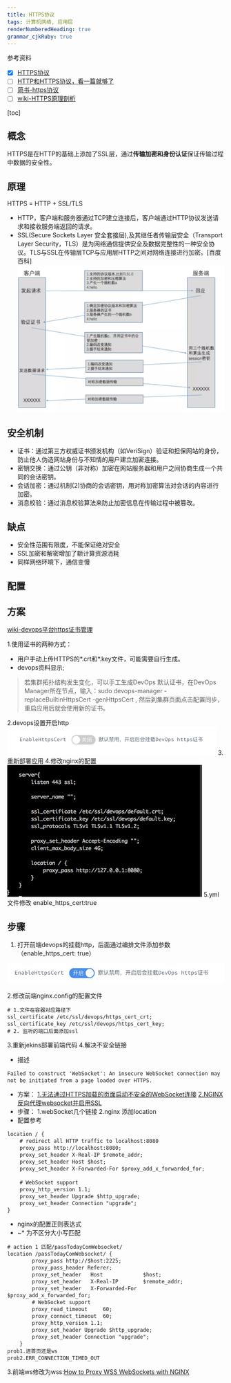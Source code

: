 ```yaml
---
title: HTTPS协议
tags: 计算机网络, 应用层
renderNumberedHeading: true
grammar_cjkRuby: true
---
```

参考资料
- [x] [HTTPS协议](https://blog.csdn.net/qq_36711489/article/details/92074350)
- [ ] [HTTP和HTTPS协议，看一篇就够了](https://blog.csdn.net/xiaoming100001/article/details/81109617)
- [ ] [简书-https协议](https://www.jianshu.com/p/f9b8a3e62af1)
- [ ] [wiki-HTTPS原理剖析](https://wiki.megvii-inc.com/pages/viewpage.action?pageId=126223027)

[toc]
## 概念
HTTPS是在HTTP的基础上添加了SSL层，通过**传输加密和身份认证**保证传输过程中数据的安全性。
## 原理
HTTPS  = HTTP + SSL/TLS
- HTTP，客户端和服务器通过TCP建立连接后，客户端通过HTTP协议发送请求和接收服务端返回的请求。
- SSL(Secure Sockets Layer 安全套接层),及其继任者传输层安全（Transport Layer Security，TLS）是为网络通信提供安全及数据完整性的一种安全协议。TLS与SSL在传输层TCP与应用层HTTP之间对网络连接进行加密。[百度百科]
![enter description here](./images/1577112311794.png)
## 安全机制
- 证书：通过第三方权威证书颁发机构（如VeriSign）验证和担保网站的身份，防止他人伪造网站身份与不知情的用户建立加密连接。
- 密钥交换：通过公钥（非对称）加密在网站服务器和用户之间协商生成一个共同的会话密钥。
- 会话加密：通过机制(2)协商的会话密钥，用对称加密算法对会话的内容进行加密。
- 消息校验：通过消息校验算法来防止加密信息在传输过程中被篡改。

## 缺点
- 安全性范围有限度，不能保证绝对安全
- SSL加密和解密增加了额计算资源消耗
- 同样网络环境下，通信变慢
## 配置
## 方案
 [wiki-devops平台https证书管理](https://wiki.megvii-inc.com/pages/viewpage.action?pageId=34887052)
 
1.使用证书的两种方式：
- 用户手动上传HTTPS的*.crt和*.key文件，可能需要自行生成。
- devops资料显示;
>若集群拓扑结构发生变化，可以手工生成DevOps 默认证书，在DevOps Manager所在节点，输入：sudo devops-manager -replaceBuiltinHttpsCert -genHttpsCert   , 然后到集群页面点击配置同步，重启应用后就会使用新的证书。

2.devops设置开启http
![挂载http证书](./images/1577173123760.png)
3.重新部署应用
4.修改nginx的配置
![nginx配置](./images/1577173043898.png)
5.yml文件修改 enable_https_cert:true

## 步骤

1. 打开前端devops的挂载http，后面通过编排文件添加参数 （enable_https_cert: true）

![devops修改实例](./images/1577351781950.png)

2.修改前端nginx.config的配置文件
```
# 1.文件在容器对应路径下
ssl_certificate /etc/ssl/devops/https_cert_crt;
ssl_certificate_key /etc/ssl/devops/https_cert_key;
# 2. 监听的端口后面添加ssl
```
3.重新jekins部署前端代码
4.解决不安全链接 
- 描述
```
Failed to construct 'WebSocket': An insecure WebSocket connection may not be initiated from a page loaded over HTTPS.
```
- 方案：
[1.无法通过HTTPS加载的页面启动不安全的WebSocket连接](https://blog.csdn.net/weixin_30693683/article/details/95139180)
[2.NGINX反向代理websocket并启用SSL](https://stackoverflow.com/questions/12102110/nginx-to-reverse-proxy-websockets-and-enable-ssl-wss)
- 步骤：
1.webSocket几个链接
2.nginx 添加location
- 配置参考
```
location / {
    # redirect all HTTP traffic to localhost:8080
    proxy_pass http://localhost:8080;
    proxy_set_header X-Real-IP $remote_addr;
    proxy_set_header Host $host;
    proxy_set_header X-Forwarded-For $proxy_add_x_forwarded_for;

    # WebSocket support
    proxy_http_version 1.1;
    proxy_set_header Upgrade $http_upgrade;
    proxy_set_header Connection "upgrade";
}
```
- nginx的配置正则表达式
- ~* 为不区分大小写匹配
```
# action 1 匹配/passTodayComWebsocket/
location /passTodayComWebsocket/ {
        proxy_pass http://$host:2225;
        proxy_pass_header Referer;
        proxy_set_header   Host             $host;
        proxy_set_header   X-Real-IP        $remote_addr;
        proxy_set_header   X-Forwarded-For  $proxy_add_x_forwarded_for;
        # WebSocket support
		proxy_read_timeout     60;
        proxy_connect_timeout  60;
        proxy_http_version 1.1;
        proxy_set_header Upgrade $http_upgrade;
        proxy_set_header Connection "upgrade";
    }
prob1.进首页还是ws
prob2.ERR_CONNECTION_TIMED_OUT
```
3.前端ws修改为wss:[How to Proxy WSS WebSockets with NGINX](https://www.serverlab.ca/tutorials/linux/web-servers-linux/how-to-proxy-wss-websockets-with-nginx/)
